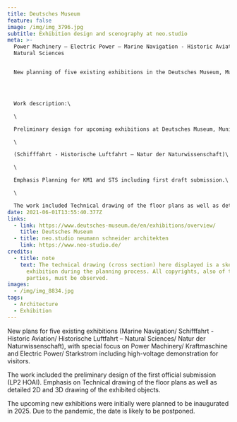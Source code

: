 ```yaml
---
title: Deutsches Museum
feature: false
image: /img/img_3796.jpg
subtitle: Exhibition design and scenography at neo.studio
meta: >-
  Power Machinery – Electric Power – Marine Navigation - Historic Aviation –
  Natural Sciences 


  New planning of five existing exhibitions in the Deutsches Museum, Munich, together with coworkers and project managers from neo.studo Berlin.




  Work description:\

  \

  Preliminary design for upcoming exhibitions at Deutsches Museum, Munich.\

  \

  (Schifffahrt - Historische Luftfahrt – Natur der Naturwissenschaft)\

  \

  Emphasis Planning for KM1 and STS including first draft submission.\

  \

  The work included Technical drawing of the floor plans as well as detailed 2D and 3D drawing of the exhibited objects. The new exhibition is inatially planned to be inaugurated in 2025. Due to the pandemic, the date is likely to be postponed.
date: 2021-06-01T13:55:40.377Z
links:
  - link: https://www.deutsches-museum.de/en/exhibitions/overview/
    title: Deutsches Museum
  - title: neo.studio neumann schneider architekten
    link: https://www.neo-studio.de/
credits:
  - title: note
    text: The technical drawing (cross section) here displayed is a sketch of the KM
      exhibition during the planning process. All copyrights, also of third
      parties, must be observed.
images:
  - /img/img_8834.jpg
tags:
  - Architecture
  - Exhibition
---
```

New plans for five existing exhibitions (Marine Navigation/ Schifffahrt - Historic Aviation/ Historische Luftfahrt – Natural Sciences/ Natur der Naturwissenschaft), with special focus on Power Machinery/ Kraftmaschine and Electric Power/ Starkstrom including high-voltage demonstration for visitors.

The work included the preliminary design of the first official submission (LP2 HOAI). Emphasis on Technical drawing of the floor plans as well as detailed 2D and 3D drawing of the exhibited objects.

The upcoming new exhibitions were initially were planned to be inaugurated in 2025. Due to the pandemic, the date is likely to be postponed.
